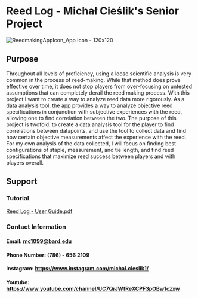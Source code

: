 # Reed Log - Michał Cieślik's Senior Project
![ReedmakingAppIcon_App Icon - 120x120](https://user-images.githubusercontent.com/60623457/212485450-8d180237-b3ef-4f1c-9d15-a1292e6778f2.png)

## Purpose
Throughout all levels of proficiency, using a loose scientific analysis is very common in the process of reed-making. While that method does prove effective over time, it does not stop players from over-focusing on untested assumptions that can completely derail the reed making process. With this project I want to create a way to analyze reed data more rigorously. As a data analysis tool, the app provides a way to analyze objective reed specifications in conjunction with subjective experiences with the reed, allowing one to find correlation between the two. The purpose of this project is twofold: to create a data analysis tool for the player to find correlations between datapoints, and use the tool to collect data and find how certain objective measurements affect the experience with the reed. For my own analysis of the data collected, I will focus on finding best configurations of staple, measurement, and tie length, and find reed specifications that maximize reed success between players and with players overall.

## Support
### Tutorial
[Reed Log - User Guide.pdf](https://github.com/Michalcieslik1/Senior-Project/files/10414771/Reed.Log.-.User.Guide.pdf)
### Contact Information
#### Email: mc1099@bard.edu
#### Phone Number: (786) - 656 2109
#### Instagram: https://www.instagram.com/michal.cieslik1/
#### Youtube: https://www.youtube.com/channel/UC7QrJWfReXCPF3pOBw1czxw
